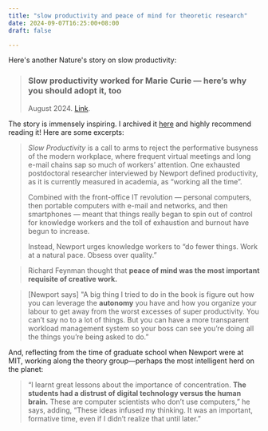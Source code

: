 ```yaml
---
title: "slow productivity and peace of mind for theoretic research"
date: 2024-09-07T16:25:00+08:00
draft: false

---
```


Here's another Nature's story on slow productivity:

> ### Slow productivity worked for Marie Curie — here’s why you should adopt it, too
>
> August 2024. [Link](https://www.nature.com/articles/d41586-024-02540-0).

The story is immensely inspiring. I archived it [here](/files/slow_productivity.pdf) and highly recommend reading it! Here are some excerpts:

> *Slow Productivity* is a call to arms to reject the performative busyness of the modern workplace, where frequent virtual meetings and long e-mail chains sap so much of workers’ attention. One exhausted postdoctoral researcher interviewed by Newport defined productivity, as it is currently measured in academia, as “working all the time”.
>
> Combined with the front-office IT revolution — personal computers, then portable computers with e-mail and networks, and then smartphones — meant that things really began to spin out of control for knowledge workers and the toll of exhaustion and burnout have begun to increase.
>
> Instead, Newport urges knowledge workers to “do fewer things. Work at a natural pace. Obsess over quality.”

> Richard Feynman thought that **peace of mind was the most important requisite of creative work.**

> [Newport says] "A big thing I tried to do in the book is figure out how you can leverage the **autonomy** you have and how you organize your labour to get away from the worst excesses of super productivity. You can’t say no to a lot of things. But you can have a more transparent workload management system so your boss can see you’re doing all the things you’re being asked to do.”

And, reflecting from the time of graduate school when Newport were at MIT, working along the theory group—perhaps the most intelligent herd on the planet:

> “I learnt great lessons about the importance of concentration. **The students had a distrust of digital technology versus the human brain.** These are computer scientists who don’t use computers,” he says, adding, “These ideas infused my thinking. It was an important, formative time, even if I didn’t realize that until later.”
